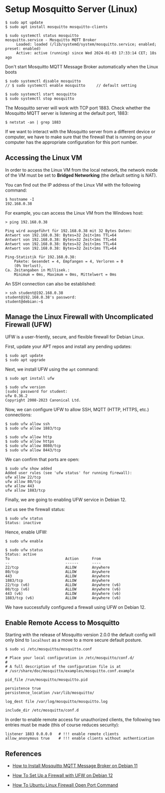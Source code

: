# Setup Mosquitto Server (Linux)

```
$ sudo apt update
$ sudo apt install mosquitto mosquitto-clients
```

```
$ sudo systemctl status mosquitto
mosquitto.service - Mosquitto MQTT Broker
     Loaded: loaded (/lib/systemd/system/mosquitto.service; enabled; preset: enabled)
     Active: active (running) since Wed 2024-01-03 17:33:14 CET; 18s ago
```

Don't start Mosquitto MQTT Message Broker automatically when the Linux boots
```
$ sudo systemctl disable mosquitto
// $ sudo systemctl enable mosquitto     // default setting 

$ sudo systemctl start mosquitto
$ sudo systemctl stop mosquitto
```
The Mosquitto server will work with TCP port 1883.
Check whether the Mosquitto MQTT server is listening at the default port, 1883:
```
$ netstat -an | grep 1883
```

If we want to interact with the Mosquitto server from a different device or computer, 
we have to make sure that the firewall that is running on your computer has the 
appropriate configuration for this port number.

## Accessing the Linux VM 

In order to access the Linux VM from the local network, the network mode 
of the VM must be set to **Bridged Networking** (the default setting is NAT).

You can find out the IP address of the Linux VM with the following command:
```
$ hostname -I
192.168.0.38 
```

For example, you can access the Linux VM from the Windows host:
```
> ping 192.168.0.38

Ping wird ausgeführt für 192.168.0.38 mit 32 Bytes Daten:
Antwort von 192.168.0.38: Bytes=32 Zeit<1ms TTL=64
Antwort von 192.168.0.38: Bytes=32 Zeit<1ms TTL=64
Antwort von 192.168.0.38: Bytes=32 Zeit<1ms TTL=64
Antwort von 192.168.0.38: Bytes=32 Zeit<1ms TTL=64

Ping-Statistik für 192.168.0.38:
    Pakete: Gesendet = 4, Empfangen = 4, Verloren = 0
    (0% Verlust),
Ca. Zeitangaben in Millisek.:
    Minimum = 0ms, Maximum = 0ms, Mittelwert = 0ms
```

An SSH connection can also be established:
```
> ssh student@192.168.0.38
student@192.168.0.38's password:
student@debian:~$
```

## Manage the Linux Firewall with Uncomplicated Firewall (UFW)

UFW is a user-friently, secure, and flexible firewall for Debian Linux.

First, update your APT repos and install any pending updates:
```
$ sudo apt update
$ sudo apt upgrade
```

Next, we install UFW using the `apt` command:
```
$ sudo apt install ufw

$ sudo ufw version
[sudo] password for student: 
ufw 0.36.2
Copyright 2008-2023 Canonical Ltd.
```

Now, we can configure UFW to allow SSH, MQTT (HTTP, HTTPS, etc.) connections:
```
$ sudo ufw allow ssh
$ sudo ufw allow 1883/tcp

$ sudo ufw allow http
$ sudo ufw allow https
$ sudo ufw allow 8080/tcp
$ sudo ufw allow 8443/tcp
```

We can confirm that ports are open:
```
$ sudo ufw show added
Added user rules (see 'ufw status' for running firewall):
ufw allow 22/tcp
ufw allow 80/tcp
ufw allow 443
ufw allow 1883/tcp
```

Finally, we are going to enabling UFW service in Debian 12.

Let us see the firewall status:
```
$ sudo ufw status
Status: inactive
```

Hence, enable UFW:
```
$ sudo ufw enable

$ sudo ufw status
Status: active
To                         Action      From
--                         ------      ----
22/tcp                     ALLOW       Anywhere                  
80/tcp                     ALLOW       Anywhere                  
443                        ALLOW       Anywhere                  
1883/tcp                   ALLOW       Anywhere                  
22/tcp (v6)                ALLOW       Anywhere (v6)             
80/tcp (v6)                ALLOW       Anywhere (v6)             
443 (v6)                   ALLOW       Anywhere (v6)             
1883/tcp (v6)              ALLOW       Anywhere (v6) 
```

We have successfully configured a firewall using UFW on Debian 12. 


## Enable Remote Access to Mosquitto

Starting with the release of Mosquitto version 2.0.0 the default config 
will only bind to `localhost` as a move to a more secure default posture.

```
$ sudo vi /etc/mosquitto/mosquitto.conf

# Place your local configuration in /etc/mosquitto/conf.d/
#
# A full description of the configuration file is at
# /usr/share/doc/mosquitto/examples/mosquitto.conf.example

pid_file /run/mosquitto/mosquitto.pid

persistence true
persistence_location /var/lib/mosquitto/

log_dest file /var/log/mosquitto/mosquitto.log

include_dir /etc/mosquitto/conf.d
```

In order to enable remote access for unauthorized clients, the following 
two entries must be made (this of course reduces security):

```
listener 1883 0.0.0.0   # !!! enable remote clients 
allow_anonymous true    # !!! enable clients without authentication
```


## References

* [How to Install Mosquitto MQTT Message Broker on Debian 11](https://www.howtoforge.com/how-to-install-mosquitto-mqtt-message-broker-on-debian-11/)

* [How To Set Up a Firewall with UFW on Debian 12](https://www.cyberciti.biz/faq/set-up-a-firewall-with-ufw-on-debian-12-linux/)

* [How To Ubuntu Linux Firewall Open Port Command](https://www.cyberciti.biz/faq/how-to-open-firewall-port-on-ubuntu-linux-12-04-14-04-lts/)
